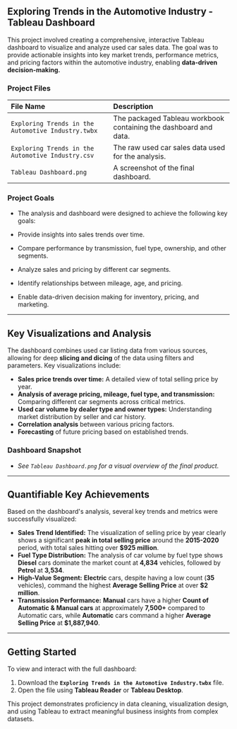 
## Exploring Trends in the Automotive Industry - Tableau Dashboard

This project involved creating a comprehensive, interactive Tableau dashboard to visualize and analyze used car sales data. The goal was to provide actionable insights into key market trends, performance metrics, and pricing factors within the automotive industry, enabling **data-driven decision-making.**

### Project Files

| File Name | Description |
| :--- | :--- |
| `Exploring Trends in the Automotive Industry.twbx` | The packaged Tableau workbook containing the dashboard and data. |
| `Exploring Trends in the Automotive Industry.csv` | The raw used car sales data used for the analysis. |
| `Tableau Dashboard.png` | A screenshot of the final dashboard. |

### Project Goals

  - The analysis and dashboard were designed to achieve the following key goals:

  - Provide insights into sales trends over time.

  - Compare performance by transmission, fuel type, ownership, and other segments.

  - Analyze sales and pricing by different car segments.

  - Identify relationships between mileage, age, and pricing.

  - Enable data-driven decision making for inventory, pricing, and marketing.

---

## Key Visualizations and Analysis

The dashboard combines used car listing data from various sources, allowing for deep **slicing and dicing** of the data using filters and parameters. Key visualizations include:

* **Sales price trends over time:** A detailed view of total selling price by year.
* **Analysis of average pricing, mileage, fuel type, and transmission:** Comparing different car segments across critical metrics.
* **Used car volume by dealer type and owner types:** Understanding market distribution by seller and car history.
* **Correlation analysis** between various pricing factors.
* **Forecasting** of future pricing based on established trends.

### Dashboard Snapshot

* *See `Tableau Dashboard.png` for a visual overview of the final product.*

---

## Quantifiable Key Achievements

Based on the dashboard's analysis, several key trends and metrics were successfully visualized:

* **Sales Trend Identified:** The visualization of selling price by year clearly shows a significant **peak in total selling price** around the **2015-2020** period, with total sales hitting over **\$925 million**.
* **Fuel Type Distribution:** The analysis of car volume by fuel type shows **Diesel** cars dominate the market count at **4,834** vehicles, followed by **Petrol** at **3,534**.
* **High-Value Segment:** **Electric** cars, despite having a low count (**35** vehicles), command the highest **Average Selling Price** at over **\$2 million**.
* **Transmission Performance:** **Manual** cars have a higher **Count of Automatic & Manual cars** at approximately **7,500+** compared to Automatic cars, while **Automatic** cars command a higher **Average Selling Price** at **\$1,887,940**.

---

## Getting Started

To view and interact with the full dashboard:

1.  Download the **`Exploring Trends in the Automotive Industry.twbx`** file.
2.  Open the file using **Tableau Reader** or **Tableau Desktop**.

This project demonstrates proficiency in data cleaning, visualization design, and using Tableau to extract meaningful business insights from complex datasets.
